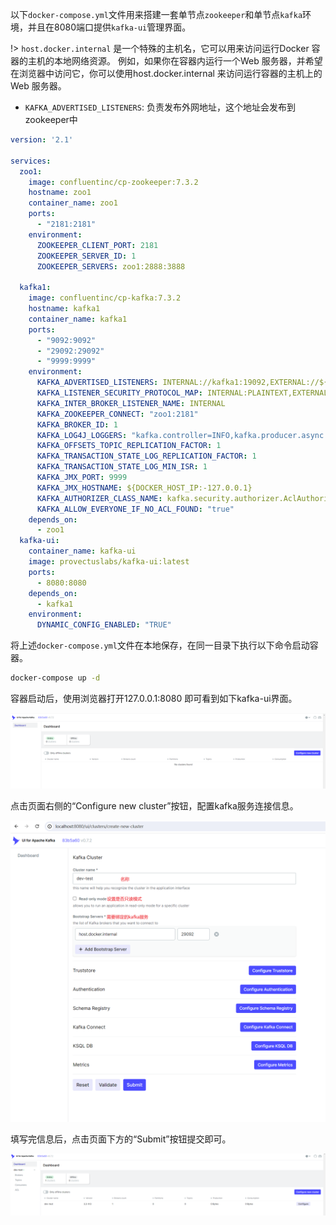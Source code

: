 以下`docker-compose.yml`文件用来搭建一套单节点`zookeeper`和单节点`kafka`环境，并且在8080端口提供`kafka-ui`管理界面。


!> `host.docker.internal` 是一个特殊的主机名，它可以用来访问运行Docker 容器的主机的本地网络资源。 例如，如果你在容器内运行一个Web 服务器，并希望在浏览器中访问它，你可以使用host.docker.internal 来访问运行容器的主机上的Web 服务器。

- `KAFKA_ADVERTISED_LISTENERS`: 负责发布外网地址，这个地址会发布到zookeeper中

```yaml
version: '2.1'

services:
  zoo1:
    image: confluentinc/cp-zookeeper:7.3.2
    hostname: zoo1
    container_name: zoo1
    ports:
      - "2181:2181"
    environment:
      ZOOKEEPER_CLIENT_PORT: 2181
      ZOOKEEPER_SERVER_ID: 1
      ZOOKEEPER_SERVERS: zoo1:2888:3888

  kafka1:
    image: confluentinc/cp-kafka:7.3.2
    hostname: kafka1
    container_name: kafka1
    ports:
      - "9092:9092"
      - "29092:29092"
      - "9999:9999"
    environment:
      KAFKA_ADVERTISED_LISTENERS: INTERNAL://kafka1:19092,EXTERNAL://${DOCKER_HOST_IP:-127.0.0.1}:9092,DOCKER://host.docker.internal:29092
      KAFKA_LISTENER_SECURITY_PROTOCOL_MAP: INTERNAL:PLAINTEXT,EXTERNAL:PLAINTEXT,DOCKER:PLAINTEXT
      KAFKA_INTER_BROKER_LISTENER_NAME: INTERNAL
      KAFKA_ZOOKEEPER_CONNECT: "zoo1:2181"
      KAFKA_BROKER_ID: 1
      KAFKA_LOG4J_LOGGERS: "kafka.controller=INFO,kafka.producer.async.DefaultEventHandler=INFO,state.change.logger=INFO"
      KAFKA_OFFSETS_TOPIC_REPLICATION_FACTOR: 1
      KAFKA_TRANSACTION_STATE_LOG_REPLICATION_FACTOR: 1
      KAFKA_TRANSACTION_STATE_LOG_MIN_ISR: 1
      KAFKA_JMX_PORT: 9999
      KAFKA_JMX_HOSTNAME: ${DOCKER_HOST_IP:-127.0.0.1}
      KAFKA_AUTHORIZER_CLASS_NAME: kafka.security.authorizer.AclAuthorizer
      KAFKA_ALLOW_EVERYONE_IF_NO_ACL_FOUND: "true"
    depends_on:
      - zoo1
  kafka-ui:
    container_name: kafka-ui
    image: provectuslabs/kafka-ui:latest
    ports:
      - 8080:8080
    depends_on:
      - kafka1
    environment:
      DYNAMIC_CONFIG_ENABLED: "TRUE"

```

将上述`docker-compose.yml`文件在本地保存，在同一目录下执行以下命令启动容器。
```bash
docker-compose up -d
```

容器启动后，使用浏览器打开127.0.0.1:8080 即可看到如下kafka-ui界面。

![](./img/2-1.png)

点击页面右侧的“Configure new cluster”按钮，配置kafka服务连接信息。

![](img/2-2.png ':size=50%')

填写完信息后，点击页面下方的“Submit”按钮提交即可。

![](img/2-3.png)

